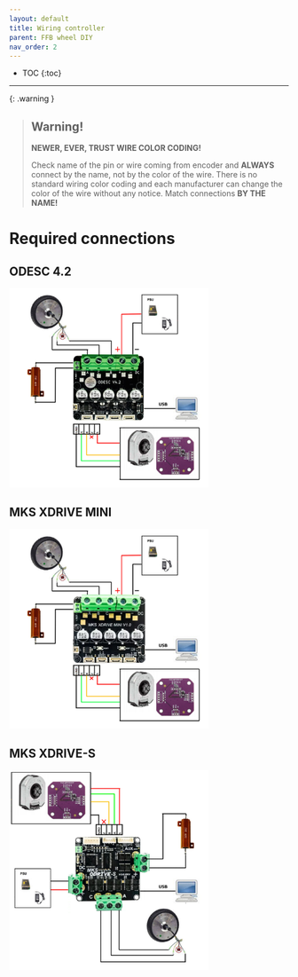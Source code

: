 ```yaml
---
layout: default
title: Wiring controller
parent: FFB wheel DIY
nav_order: 2
---
```


- TOC
{:toc}

---

{: .warning }
>## Warning! 
> **NEWER, EVER, TRUST WIRE COLOR CODING!**
> 
> Check name of the pin or wire coming from encoder and **ALWAYS** connect by the name, not by the color of the wire. 
> There is no standard wiring color coding and each manufacturer can change the color of the wire without any notice.
> Match connections **BY THE NAME!**

# Required connections

## ODESC 4.2

[<img src="../../assets/images/wiring/ODESC42.jpg" width="360">](../../assets/images/wiring/ODESC42.jpg)

## MKS XDRIVE MINI

[<img src="../../assets/images/wiring/XDRIVE_MINI.jpg" width="360">](../../assets/images/wiring/XDRIVE_MINI.jpg)

## MKS XDRIVE-S

[<img src="../../assets/images/wiring/XDRIVE_S.jpg" width="360">](../../assets/images/wiring/XDRIVE_S.jpg)